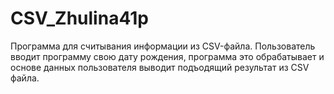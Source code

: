 # CSV_Zhulina41p
Программа для считывания информации из CSV-файла. Пользователь вводит программу свою дату рождения, программа это обрабатывает и основе данных пользователя выводит подъодящий результат из CSV файла.
